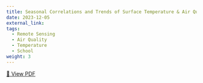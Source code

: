 ```yaml
---
title: Seasonal Correlations and Trends of Surface Temperature & Air Quality in Four Major U.S. Cities
date: 2023-12-05
external_link:
tags:
  - Remote Sensing
  - Air Quality
  - Temperature
  - School
weight: 3
---
```

[📄 View PDF](/uploads/LA221poster.pdf)
<!--more-->
